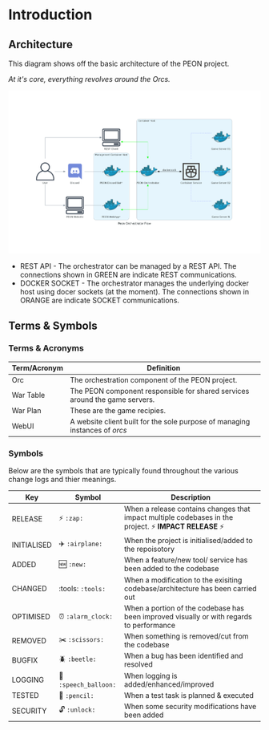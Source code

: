 # Introduction

## Architecture

This diagram shows off the basic architecture of the PEON project.

*At it's core, everything revolves around the Orcs.*

![diagram_comms](./architecture_master.png)

- REST API - The orchestrator can be managed by a REST API. The connections shown in GREEN are indicate REST communications.
- DOCKER SOCKET - The orchestrator manages the underlying docker host using docer sockets (at the moment). The connections shown in ORANGE are indicate SOCKET communications.

## Terms & Symbols

### Terms & Acronyms

| Term/Acronym | Definition |
|-|-|
| Orc | The orchestration component of the PEON project. |
| War Table | The PEON component responsible for shared services around the game servers. |
| War Plan | These are the game recipies. |
| WebUI | A website client built for the sole purpose of managing instances of *orcs* |

### Symbols

Below are the symbols that are typically found throughout the various change logs and thier meanings.

| Key | Symbol | Description |
|-|-|-|
| RELEASE | :zap: `:zap:` | When a release contains changes that impact multiple codebases in the project. :zap: **IMPACT RELEASE** :zap:|
| INITIALISED | :airplane: `:airplane:` | When the project is initialised/added to the repoisotory |
| ADDED | :new: `:new:` | When a feature/new tool/ service has been added to the codebase |
| CHANGED | :tools: `:tools:` | When a modification to the exisiting codebase/architecture has been carried out |
| OPTIMISED | :alarm_clock: `:alarm_clock:` | When a portion of the codebase has been improved visually or with regards to performance |
| REMOVED | :scissors: `:scissors:` | When something is removed/cut from the codebase |
| BUGFIX | :beetle: `:beetle:` | When a bug has been identified and resolved |
| LOGGING| :speech_balloon: `:speech_balloon:` | When logging is added/enhanced/improved |
| TESTED | :pencil: `:pencil:` | When a test task is planned & executed |
| SECURITY | :unlock: `:unlock:` | When some security modifications have been added |
